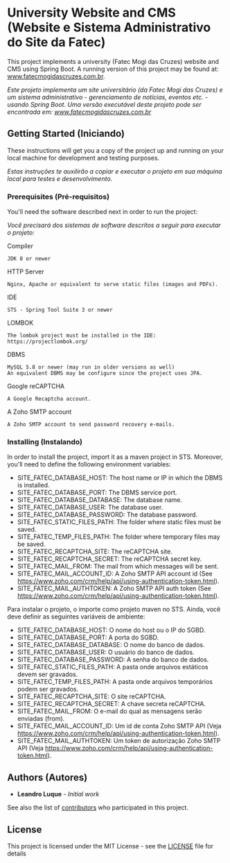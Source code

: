 # University Website and CMS (Website e Sistema Administrativo do Site da Fatec)

This project implements a university (Fatec Mogi das Cruzes) website and CMS using Spring Boot. A running version of this project may be found at: www.fatecmogidascruzes.com.br.

*Este projeto implementa um site universitário (da Fatec Mogi das Cruzes) e um sistema administrativo - gerenciamento de notícias, eventos etc. - usando Spring Boot. Uma versão executável deste projeto pode ser encontrada em: www.fatecmogidascruzes.com.br*

## Getting Started (Iniciando)

These instructions will get you a copy of the project up and running on your local machine for development and testing purposes.

*Estas instruções te auxilirão a copiar e executar o projeto em sua máquina local para testes e desenvolvimento.*

### Prerequisites (Pré-requisitos)

You'll need the software described next in order to run the project:

*Você precisará dos sistemas de software descritos a seguir para executar o projeto:*

Compiler
```
JDK 8 or newer
```

HTTP Server
```
Nginx, Apache or equivalent to serve static files (images and PDFs).
```

IDE
```
STS - Spring Tool Suite 3 or newer
```

LOMBOK
```
The lombok project must be installed in the IDE: https://projectlombok.org/
```

DBMS
```
MySQL 5.8 or newer (may run in older versions as well)
An equivalent DBMS may be configure since the project uses JPA.
```

Google reCAPTCHA
```
A Google Recaptcha account.
```

A Zoho SMTP account
```
A Zoho SMTP account to send password recovery e-mails.
```

### Installing (Instalando)

In order to install the project, import it as a maven project in STS.
Moreover, you'll need to define the following environment variables:
* SITE_FATEC_DATABASE_HOST: The host name or IP in which the DBMS is installed.
* SITE_FATEC_DATABASE_PORT: The DBMS service port.
* SITE_FATEC_DATABASE_DATABASE: The database name.
* SITE_FATEC_DATABASE_USER: The database user.
* SITE_FATEC_DATABASE_PASSWORD: The database password.
* SITE_FATEC_STATIC_FILES_PATH: The folder where static files must be saved.
* SITE_FATEC_TEMP_FILES_PATH: The folder where temporary files may be saved.
* SITE_FATEC_RECAPTCHA_SITE: The reCAPTCHA site.
* SITE_FATEC_RECAPTCHA_SECRET: The reCAPTCHA secret key.
* SITE_FATEC_MAIL_FROM: The mail from which messages will be sent.
* SITE_FATEC_MAIL_ACCOUNT_ID: A Zoho SMTP API account id (See https://www.zoho.com/crm/help/api/using-authentication-token.html).
* SITE_FATEC_MAIL_AUTHTOKEN: A Zoho SMTP API auth token (See https://www.zoho.com/crm/help/api/using-authentication-token.html).

Para instalar o projeto, o importe como projeto maven no STS.
Ainda, você deve definir as seguintes variáveis de ambiente:
* SITE_FATEC_DATABASE_HOST: O nome do host ou o IP do SGBD.
* SITE_FATEC_DATABASE_PORT: A porta do SGBD.
* SITE_FATEC_DATABASE_DATABASE: O nome do banco de dados.
* SITE_FATEC_DATABASE_USER: O usuário do banco de dados.
* SITE_FATEC_DATABASE_PASSWORD: A senha do banco de dados.
* SITE_FATEC_STATIC_FILES_PATH: A pasta onde arquivos estáticos devem ser gravados.
* SITE_FATEC_TEMP_FILES_PATH: A pasta onde arquivos temporários podem ser gravados.
* SITE_FATEC_RECAPTCHA_SITE: O site reCAPTCHA.
* SITE_FATEC_RECAPTCHA_SECRET: A chave secreta reCAPTCHA.
* SITE_FATEC_MAIL_FROM: O e-mail do qual as mensagens serão enviadas (from).
* SITE_FATEC_MAIL_ACCOUNT_ID: Um id de conta Zoho SMTP API (Veja https://www.zoho.com/crm/help/api/using-authentication-token.html).
* SITE_FATEC_MAIL_AUTHTOKEN: Um token de autorização Zoho SMTP API (Veja https://www.zoho.com/crm/help/api/using-authentication-token.html).

## Authors (Autores)

* **Leandro Luque** - *Initial work*

See also the list of [contributors](https://github.com/your/project/contributors) who participated in this project.

## License

This project is licensed under the MIT License - see the [LICENSE](LICENSE) file for details
